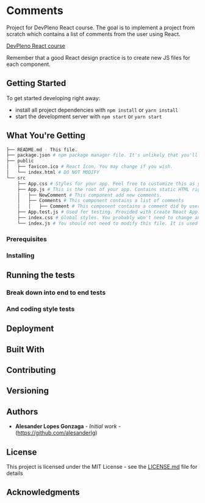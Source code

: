 # Comments

Project for DevPleno React course. The goal is to implement a project from scratch which contains a list of comments from the user using React.

[DevPleno React course](https://www.devpleno.com/devreactjs/)

Remember that a good React design practice is to create new JS files for each component.

## Getting Started

To get started developing right away:

* install all project dependencies with `npm install` or `yarn install`
* start the development server with `npm start` or `yarn start`

## What You're Getting
```bash
├── README.md - This file.
├── package.json # npm package manager file. It's unlikely that you'll need to modify this.
├── public
│   ├── favicon.ico # React Icon, You may change if you wish.
│   └── index.html # DO NOT MODIFY
└── src
    ├── App.css # Styles for your app. Feel free to customize this as you desire.
    ├── App.js # This is the root of your app. Contains static HTML right now.
    │   ├── NewComment # This component add new comments.
    │   ├── Comments # This component contains a list of comments 
    │   │   ├── Comment # This component contains a comment did by user
    ├── App.test.js # Used for testing. Provided with Create React App. Testing is encouraged, but not required.
    ├── index.css # Global styles. You probably won't need to change anything here.
    └── index.js # You should not need to modify this file. It is used for DOM rendering only.
```

### Prerequisites



### Installing



## Running the tests



### Break down into end to end tests


### And coding style tests


## Deployment



## Built With



## Contributing



## Versioning

 

## Authors

* **Alesander Lopes Gonzaga** - *Initial work* - (https://github.com/alesanderlg)



## License

This project is licensed under the MIT License - see the [LICENSE.md](LICENSE.md) file for details

## Acknowledgments



